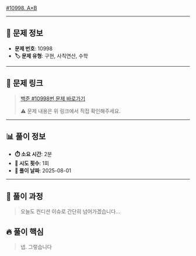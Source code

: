 [#10998. A×B](https://www.acmicpc.net/problem/10998)
<img src="https://static.solved.ac/tier_small/1.svg" width="16" height="16">

---

## 📍 문제 정보

- **문제 번호**: 10998
- **🏷️ 문제 유형**: 구현, 사칙연산, 수학

---

## 📝 문제 링크

> [백준 #10998번 문제 바로가기](https://www.acmicpc.net/problem/10998)
> 
> ⚠️ 문제 내용은 위 링크에서 직접 확인해주세요.

---

## 📊 풀이 정보

- **⏱️ 소요 시간**: 2분
- **🔄 시도 횟수**: 1회
- **📅 풀이 날짜**: 2025-08-01

---

## 💭 풀이 과정

> 오늘도 컨디션 이슈로 간단히 넘어가겠습니다...

## 🔥 풀이 핵심

> 넵. 그렇습니다
